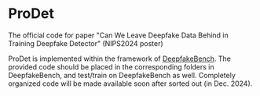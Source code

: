 # ProDet
The official code for paper "Can We Leave Deepfake Data Behind in Training Deepfake Detector" (NIPS2024 poster)

ProDet is implemented within the framework of [DeepfakeBench](https://github.com/SCLBD/DeepfakeBench). The provided code should be placed in the corresponding folders in DeepfakeBench, and test/train on DeepfakeBench as well.
Completely organized code will be made available soon after sorted out (in Dec. 2024). 
